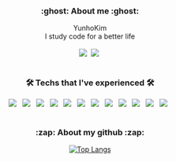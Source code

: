 <div align=center>
<h3><b>:ghost: About me :ghost:</b></h3>
<p>
YunhoKim <br>
I study code for a better life <br>

<br>
<a href="https://www.instagram.com/jo3_.mo4/?hl=ko"><img src="https://img.shields.io/badge/jo3__.mo4-E4405F?style=flat-square&logo=Instagram&logoColor=white&"/></a>&nbsp
<a href="mailto:trillion32@naver.com"><img src="https://img.shields.io/badge/trillion32@naver.com-EA4335?style=flat-square&logo=Gmail&logoColor=white&"/></a>&nbsp
</p>

#
<h3><b>🛠 Techs that I've experienced 🛠</b></h3>
<p>
<img src="https://img.shields.io/badge/linux-FCC624?style=for-the-badge&logo=linux&logoColor=black"> &nbsp  
<img src="https://img.shields.io/badge/JAVA-007396?style=for-the-badge&logo=java&logoColor=white"> &nbsp
<img src="https://img.shields.io/badge/mysql-4479A1?style=for-the-badge&logo=mysql&logoColor=white"> &nbsp
<img src="https://img.shields.io/badge/html-E34F26?style=for-the-badge&logo=html5&logoColor=white"> &nbsp
<img src="https://img.shields.io/badge/css-1572B6?style=for-the-badge&logo=css3&logoColor=white"> &nbsp
<img src="https://img.shields.io/badge/javascript-F7DF1E?style=for-the-badge&logo=javascript&logoColor=black"> &nbsp
<img src="https://img.shields.io/badge/github-181717?style=for-the-badge&logo=github&logoColor=white"> &nbsp
<img src="https://img.shields.io/badge/C-A8B9CC?style=for-the-badge&logo=C&logoColor=white"> &nbsp
<img src="https://img.shields.io/badge/Arduino-00979D?style=for-the-badge&logo=Arduino&logoColor=black"> &nbsp
<img src="https://img.shields.io/badge/Raspberry Pi-A22846?style=for-the-badge&logo=RaspberryPi&logoColor=white"> &nbsp
<img src="https://img.shields.io/badge/Docker-2496ED?style=for-the-badge&logo=Docker&logoColor=white"> &nbsp
<img src="https://img.shields.io/badge/Python-3776AB?style=for-the-badge&logo=Python&logoColor=black"> &nbsp
</p>

#
<h3><b>:zap: About my github :zap:</b></h3>
<p>

[![Top Langs](https://github-readme-stats.vercel.app/api/top-langs/?username=jomo34&layout=compact)](https://github.com/jomo34)
</p>
</div>
